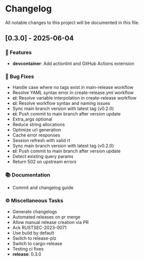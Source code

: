 # Changelog

All notable changes to this project will be documented in this file.

## [0.3.0] - 2025-06-04

### 🚀 Features

- **devcontainer**: Add actionlint and GitHub Actions extension

### 🐛 Bug Fixes

- Handle case where no tags exist in main-release workflow
- Resolve YAML syntax error in create-release.yml workflow
- **ci**: Resolve variable interpolation in create-release workflow
- **ci**: Resolve workflow syntax and naming issues
- Sync main branch version with latest tag (v0.2.0)
- **ci**: Push commit to main branch after version update
- Extra_args optional
- Reduce string allocations
- Optimize url generation
- Cache error responses
- Session refresh with valid rt
- Sync main branch version with latest tag (v0.2.0)
- **ci**: Push commit to main branch after version update
- Detect existing query params
- Return 502 on upstream errors

### 📚 Documentation

- Commit and changelog guide

### ⚙️ Miscellaneous Tasks

- Generate changelogs
- Automated releases on pr merge
- Allow manual release creation via PR
- Ack RUSTSEC-2023-0071
- Use build by default
- Switch to release-plz
- Switch to cargo-release
- Testing ci fixes
- **release**: 0.3.0

<!-- generated by git-cliff -->
